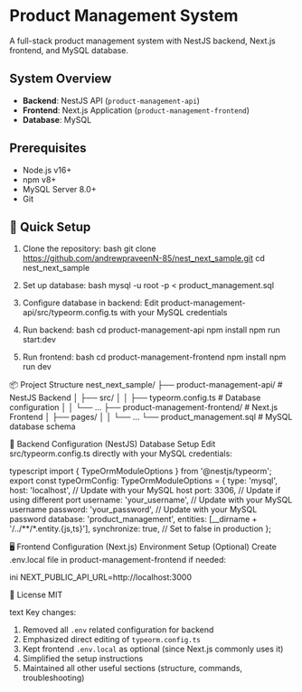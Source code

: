 # Product Management System

A full-stack product management system with NestJS backend, Next.js frontend, and MySQL database.

## System Overview

- **Backend**: NestJS API (`product-management-api`)
- **Frontend**: Next.js Application (`product-management-frontend`)
- **Database**: MySQL

## Prerequisites

- Node.js v16+
- npm v8+
- MySQL Server 8.0+
- Git

## 🚀 Quick Setup

1. Clone the repository:
bash
git clone https://github.com/andrewpraveenN-85/nest_next_sample.git
cd nest_next_sample

2. Set up database:
bash
mysql -u root -p < product_management.sql

3. Configure database in backend:
Edit product-management-api/src/typeorm.config.ts with your MySQL credentials

4. Run backend:
bash
cd product-management-api
npm install
npm run start:dev

5. Run frontend:
bash
cd product-management-frontend
npm install
npm run dev

📦 Project Structure
nest_next_sample/
├── product-management-api/          # NestJS Backend
│   ├── src/
│   │   ├── typeorm.config.ts        # Database configuration
│   │   └── ...
├── product-management-frontend/     # Next.js Frontend
│   ├── pages/
│   │   └── ...
└── product_management.sql           # MySQL database schema

🔧 Backend Configuration (NestJS)
Database Setup
Edit src/typeorm.config.ts directly with your MySQL credentials:

typescript
import { TypeOrmModuleOptions } from '@nestjs/typeorm';
export const typeOrmConfig: TypeOrmModuleOptions = {
  type: 'mysql',
  host: 'localhost',         // Update with your MySQL host
  port: 3306,                // Update if using different port
  username: 'your_username', // Update with your MySQL username
  password: 'your_password', // Update with your MySQL password
  database: 'product_management',
  entities: [__dirname + '/../**/*.entity.{js,ts}'],
  synchronize: true,         // Set to false in production
};

🖥️ Frontend Configuration (Next.js)
Environment Setup (Optional)
Create .env.local file in product-management-frontend if needed:

ini
NEXT_PUBLIC_API_URL=http://localhost:3000

📝 License
MIT

text
Key changes:
1. Removed all `.env` related configuration for backend
2. Emphasized direct editing of `typeorm.config.ts`
3. Kept frontend `.env.local` as optional (since Next.js commonly uses it)
4. Simplified the setup instructions
5. Maintained all other useful sections (structure, commands, troubleshooting)
